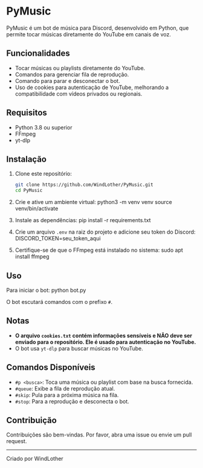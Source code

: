 # PyMusic

PyMusic é um bot de música para Discord, desenvolvido em Python, que permite tocar músicas diretamente do YouTube em canais de voz. 

## Funcionalidades
- Tocar músicas ou playlists diretamente do YouTube.
- Comandos para gerenciar fila de reprodução.
- Comando para parar e desconectar o bot.
- Uso de cookies para autenticação de YouTube, melhorando a compatibilidade com vídeos privados ou regionais.

## Requisitos
- Python 3.8 ou superior
- FFmpeg
- yt-dlp

## Instalação

1. Clone este repositório:
   ```bash
   git clone https://github.com/WindLother/PyMusic.git
   cd PyMusic
   ```

2. Crie e ative um ambiente virtual:
   python3 -m venv venv
   source venv/bin/activate

3. Instale as dependências:
   pip install -r requirements.txt

4. Crie um arquivo `.env` na raiz do projeto e adicione seu token do Discord:
   DISCORD_TOKEN=seu_token_aqui

5. Certifique-se de que o FFmpeg está instalado no sistema:
   sudo apt install ffmpeg

## Uso

Para iniciar o bot:
python bot.py

O bot escutará comandos com o prefixo `#`.

## Notas
- **O arquivo `cookies.txt` contém informações sensíveis e NÃO deve ser enviado para o repositório. Ele é usado para autenticação no YouTube.**
- O bot usa `yt-dlp` para buscar músicas no YouTube.

## Comandos Disponíveis
- `#p <busca>`: Toca uma música ou playlist com base na busca fornecida.
- `#queue`: Exibe a fila de reprodução atual.
- `#skip`: Pula para a próxima música na fila.
- `#stop`: Para a reprodução e desconecta o bot.

## Contribuição
Contribuições são bem-vindas. Por favor, abra uma issue ou envie um pull request.

---

Criado por WindLother

